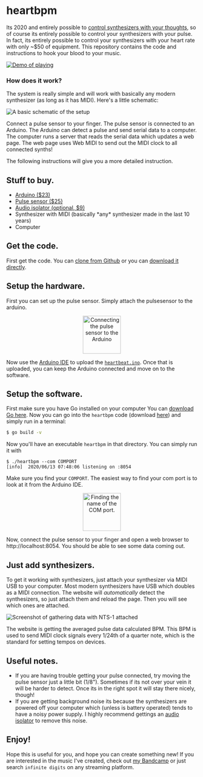 # heartbpm

Its 2020 and entirely possible to [control synthesizers with your thoughts](https://www.youtube.com/watch?v=qSKBtEBRWi4), so of course its entirely possible to control your synthesizers with your pulse. In fact, its entirely possible to control your synthesizers with your heart rate with only ~$50 of equipment. This repository contains the code and instructions to hook your blood to your music.

[![Demo of playing](https://img.youtube.com/vi/o_GRabvE5Pw/0.jpg)](https://www.youtube.com/watch?v=o_GRabvE5Pw)


### How does it work?

The system is really simple and will work with basically any modern synthesizer (as long as it has MIDI). Here's a little schematic:

![A basic schematic of the setup](https://schollz.com/img/schematic1.PNG)

Connect a pulse sensor to your finger. The pulse sensor is connected to an Arduino. The Arduino can detect a pulse and send serial data to a computer. The computer runs a server that reads the serial data which updates a web page. The web page uses Web MIDI to send out the MIDI clock to all connected synths!


The following instructions will give you a more detailed instruction.

## Stuff to buy.

<ul>
	<li>
		<a target="_blank" href="https://www.amazon.com/gp/product/B008GRTSV6/ref=as_li_tl?ie=UTF8&camp=1789&creative=9325&creativeASIN=B008GRTSV6&linkCode=as2&tag=scholl-20&linkId=273d395910f0ec3a1c1da85d779214fb">
			Arduino ($23)
		</a>
	</li>
	<li>
		<a target="_blank" href="https://www.amazon.com/gp/product/B01CPP4QM0/ref=as_li_tl?ie=UTF8&camp=1789&creative=9325&creativeASIN=B01CPP4QM0&linkCode=as2&tag=scholl-20&linkId=e3026cfdfee3a180a780748bd1dce2e4">
			Pulse sensor ($25)
		</a>
	</li>
	<li>
		<a target="_blank" href="https://www.amazon.com/gp/product/B06XQYN77L/ref=as_li_tl?ie=UTF8&camp=1789&creative=9325&creativeASIN=B06XQYN77L&linkCode=as2&tag=scholl-20&linkId=ef5f1fd6a1f83b3fbbcabd242e4ff4cc">
			Audio isolator (optional, $9)
		</a>
	</li>
	<li>
		Synthesizer with MIDI (basically *any* synthesizer made in the last 10 years)
	</li>
	<li>Computer</li>
</ul>

## Get the code.

First get the code. You can [clone from Github](https://github.com/schollz/heartbpm) or you can [download it directly](https://github.com/schollz/heartbpm/archive/master.zip).

## Setup the hardware.

First you can set up the pulse sensor. Simply attach the pulsesensor to the arduino.

<center>
<img alt="Connecting the pulse sensor to the Arduino" src="/img/heartbeat_bb_POoEsoKAle.jpg" width="100" style="max-width: 300px;"/>
</center>

Now use the [Arduino IDE](https://www.arduino.cc/en/main/software) to upload the [`heartbeat.ino`](https://github.com/schollz/heartbpm/blob/master/heartbeat.ino). Once that is uploaded, you can keep the Arduino connected and move on to the software.

## Setup the software.

First make sure you have Go installed on your computer You can [download Go here](https://golang.org/dl/). Now you can go into the `heartbpm` code (download [here](https://github.com/schollz/heartbpm)) and simply run in a terminal:

```bash
$ go build -v
```

Now you'll have an executable `heartbpm` in that directory. You can simply run it with

```
$ ./heartbpm --com COMPORT
[info]  2020/06/13 07:48:06 listening on :8054
```

Make sure you find your `COMPORT`. The easiest way to find your com port is to look at it from the Arduino IDE.


<center>
<img alt="Finding the name of the COM port." src="/img/comport.jpg" width="100" style="max-width: 500px;"/>
</center>

Now, connect the pulse sensor to your finger and open a web browser to http://localhost:8054. You should be able to see some data coming out.

## Just add synthesizers.

To get it working with synthesizers, just attach your synthesizer via MIDI USB to your computer. Most modern synthesizers have USB which doubles as a MIDI connection. The website will *automatically* detect the synthesizers, so just attach them and reload the page. Then you will see which ones are attached.

![Screenshot of gathering data with NTS-1 attached](https://schollz.com/img/heratbpmscreen.png)

The website is getting the averaged pulse data calculated BPM. This BPM is used to send MIDI clock signals every 1/24th of a quarter note, which is the standard for setting tempos on devices.


## Useful notes.

- If you are having trouble getting your pulse connected, try moving the pulse sensor just a little bit (1/8"). Sometimes if its not over your vein it will be harder to detect. Once its in the right spot it will stay there nicely, though!
- If you are getting background noise its because the synthesizers are powered off your computer which (unless is battery operated) tends to have a noisy power supply. I highly recommend gettings an [audio isolator](https://www.amazon.com/gp/product/B06XQYN77L/ref=as_li_tl?ie=UTF8&camp=1789&creative=9325&creativeASIN=B06XQYN77L&linkCode=as2&tag=scholl-20&linkId=ef5f1fd6a1f83b3fbbcabd242e4ff4cc) to remove this noise.

## Enjoy!

Hope this is useful for you, and hope you can create something new! If you are interested in the music I've created, check out [my Bandcamp](https://infinitedigits.bandcamp.com) or just search `infinite digits` on any streaming platform.
